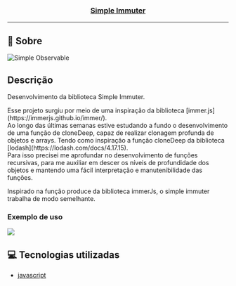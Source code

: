 <h3 align="center">
  <a href="https://github.com/Cahmoraes/simple-immuter/blob/main/src/si.js" target="_blank">Simple Immuter</a>
</h3>

---

## :rocket: Sobre

<img style="max-width: 100%;" src="https://github.com/Cahmoraes/simple-immuter/blob/main/src/assets/images/immuter-cycle.png" alt="Simple Observable">

## Descrição
<p>Desenvolvimento da biblioteca Simple Immuter.</p>
<p>
  Esse projeto surgiu por meio de uma inspiração da biblioteca [immer.js](https://immerjs.github.io/immer/).<br>
  Ao longo das últimas semanas estive estudando a fundo o desenvolvimento de uma função de cloneDeep, capaz de realizar clonagem profunda de objetos e arrays. Tendo como inspiração a função cloneDeep da biblioteca [lodash](https://lodash.com/docs/4.17.15).<br>
  Para isso precisei me aprofundar no desenvolvimento de funções recursivas, para me auxiliar em descer os níveis de profundidade dos objetos e mantendo uma fácil interpretação e manutenibilidade das funções.
</p>
<p>
  Inspirado na função produce da biblioteca immerJs, o simple immuter trabalha de modo semelhante.
</p>
<h3>Exemplo de uso</h3>
<img style="max-width: 200px;" src="https://github.com/Cahmoraes/simple-immuter/blob/main/src/assets/images/example-1.png">

## :computer: Tecnologias utilizadas

- [javascript](https://developer.mozilla.org/pt-BR/docs/Web/JavaScript)
